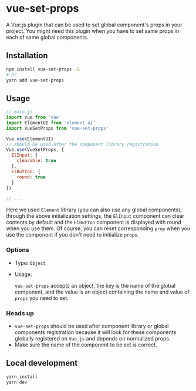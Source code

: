 # vue-set-props

A Vue.js plugin that can be used to set global component's props in your project. You might need this plugin when you have to set same props in each of same global components.

## Installation

``` bash
npm install vue-set-props -S
# or
yarn add vue-set-props
```

## Usage

``` js
// main.js
import Vue from 'vue'
import ElementUI from 'element-ui'
import VueSetProps from 'vue-set-props'

Vue.use(ElementUI)
// should be used after the component library registration
Vue.use(VueSetProps, {
  ElInput: {
    clearable: true
  },
  ElButton: {
    round: true
  }
})

// ...
```

Here we used `Element` library (you can also use any global components), through the above initialization settings, the `ElInput` component can clear contents by default and the `ElButton` component is displayed with round when you use them. Of course, you can reset corresponding `prop` when you use the component if you don't need to initialize `props`.

### Options

* Type: `Object`
* Usage:

  `vue-set-props` accepts an object, the key is the name of the global component, and the value is an object containing the name and value of `props` you need to set.

### Heads up

* `vue-set-props` should be used after component library or global components registration because it will look for these components globally registered on `Vue.js` and depends on normalized props.
* Make sure the name of the component to be set is correct.

## Local development

``` bash
yarn install
yarn dev
```
